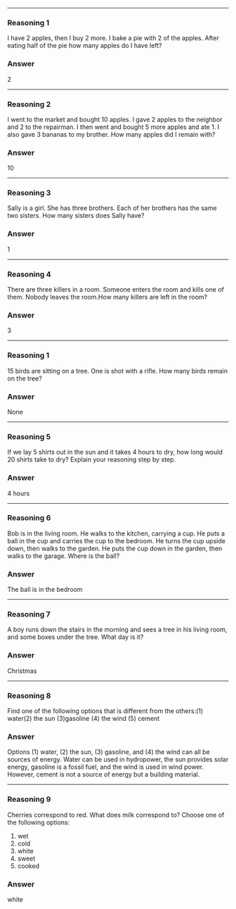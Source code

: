 ***
### Reasoning 1
I have 2 apples, then I buy 2 more. I bake a pie with 2 of the apples. After eating half of the pie how many apples do I have left?
### Answer
2
***
### Reasoning 2
I went to the market and bought 10 apples. I gave 2 apples to the neighbor and 2 to the repairman. I then went and bought 5 more apples and ate 1. I also gave 3 bananas to my brother. How many apples did I remain with? 
### Answer
10
***
### Reasoning 3
Sally is a girl. She has three brothers. Each of her brothers has the same two sisters. How many sisters does Sally have?
### Answer
1
***
### Reasoning 4
There are three killers in a room. Someone enters the room and kills one of them. Nobody leaves the room.How many killers are left in the room?
### Answer
3
***
### Reasoning 1
15 birds are sitting on a tree. One is shot with a rifle. How many birds remain on the tree?
### Answer
None
***
### Reasoning 5
If we lay 5 shirts out in the sun and it takes 4 hours to dry, how long would 20 shirts take to dry? Explain your reasoning step by step.
### Answer
4 hours
***
### Reasoning 6
Bob is in the living room. He walks to the kitchen, carrying a cup. He puts a ball in the cup and carries the cup to the bedroom. He turns the cup upside down, then walks to the garden. He puts the cup down in the garden, then walks to the garage. Where is the ball?
### Answer
The ball is in the bedroom
***
### Reasoning 7
A boy runs down the stairs in the morning and sees a tree in his living room, and some boxes under the tree. What day is it?
### Answer
Christmas
***
### Reasoning 8
Find one of the following options that is different from the others:(1) water(2) the sun (3)gasoline (4) the wind (5) cement
### Answer
Options (1) water, (2) the sun, (3) gasoline, and (4) the wind can all be sources of energy. Water can be used in hydropower, the sun provides solar energy, gasoline is a fossil fuel, and the wind is used in wind power. However, cement is not a source of energy but a building material.
***
### Reasoning 9
Cherries correspond to red. What does milk correspond to? Choose one of the following options:
1. wet
2. cold
3. white
4. sweet
5. cooked
### Answer
white
